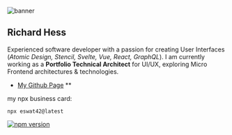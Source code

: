 ![banner][my-abstract]

## Richard Hess

Experienced software developer with a passion for creating User Interfaces (_Atomic Design, Stencil, Svelte, Vue, React, GraphQL_). I am currently working as a **Portfolio Technical Architect** for UI/UX, exploring Micro Frontend architectures & technologies.

- [My Github Page][my-github] **

my npx business card:

```
npx eswat42@latest
```

[![npm version](https://badge.fury.io/js/eswat42.svg)](//npmjs.com/package/eswat42)

[my-github]: https://eswat2.github.io
[my-abstract]: https://eswat2.github.io/images/Vehicles-McLaren-l.jpg



